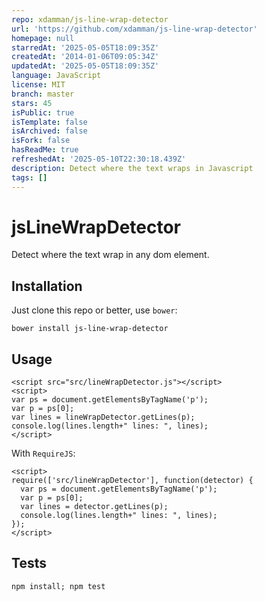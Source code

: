 ```yaml
---
repo: xdamman/js-line-wrap-detector
url: 'https://github.com/xdamman/js-line-wrap-detector'
homepage: null
starredAt: '2025-05-05T18:09:35Z'
createdAt: '2014-01-06T09:05:34Z'
updatedAt: '2025-05-05T18:09:35Z'
language: JavaScript
license: MIT
branch: master
stars: 45
isPublic: true
isTemplate: false
isArchived: false
isFork: false
hasReadMe: true
refreshedAt: '2025-05-10T22:30:18.439Z'
description: Detect where the text wraps in Javascript
tags: []
---
```


# jsLineWrapDetector

Detect where the text wrap in any dom element.

## Installation

Just clone this repo or better, use `bower`:

    bower install js-line-wrap-detector

## Usage

    <script src="src/lineWrapDetector.js"></script>
    <script>
    var ps = document.getElementsByTagName('p');
    var p = ps[0];
    var lines = lineWrapDetector.getLines(p);
    console.log(lines.length+" lines: ", lines);
    </script>

With `RequireJS`:

    <script>
    require(['src/lineWrapDetector'], function(detector) {
      var ps = document.getElementsByTagName('p');
      var p = ps[0];
      var lines = detector.getLines(p);
      console.log(lines.length+" lines: ", lines);
    });
    </script>
    
## Tests

    npm install; npm test
